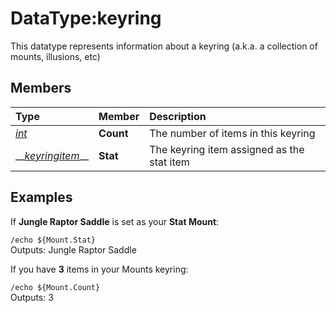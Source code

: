 # DataType:keyring

This datatype represents information about a keyring \(a.k.a. a collection of mounts, illusions, etc\)

## Members

| **Type** | **Member** | **Description** |
| :--- | :--- | :--- |
| [_int_](datatype-int.md) | **Count** | The number of items in this keyring |
| \_\_[_keyringitem_](datatype-keyring.md)\_\_ | **Stat** | The keyring item assigned as the stat item |

## Examples

If **Jungle Raptor Saddle** is set as your **Stat Mount**:

`/echo ${Mount.Stat}`  
Outputs: Jungle Raptor Saddle

If you have **3** items in your Mounts keyring:

`/echo ${Mount.Count}`  
Outputs: 3

